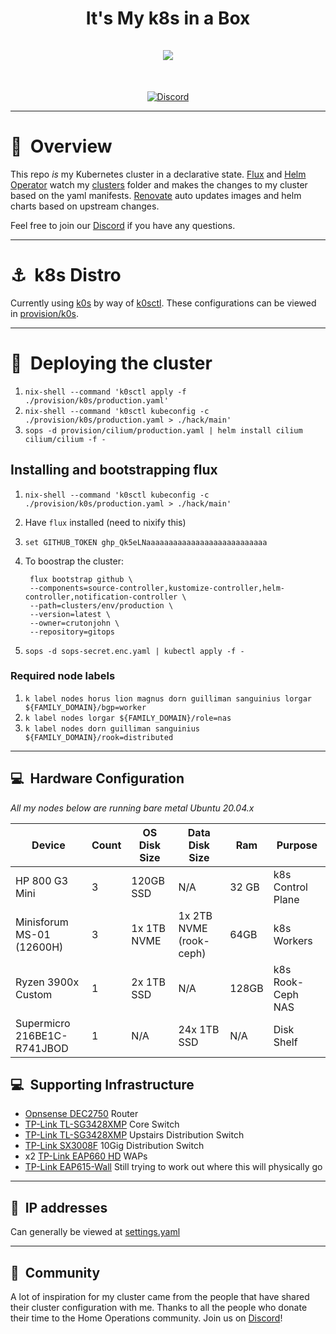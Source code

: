 <h1 align="center">
  It's My k8s in a Box
  <br />
  <br />
  <img src="https://i.imgur.com/p1RzXjQ.png">
</h1>
<br />
<div align="center">

[![Discord](https://img.shields.io/badge/discord-chat-7289DA.svg?maxAge=60&style=flat-square)](https://discord.gg/home-operations)

</div>

---

# :book:&nbsp; Overview

This repo _is_ my Kubernetes cluster in a declarative state. [Flux](https://github.com/fluxcd/flux2) and [Helm Operator](https://github.com/fluxcd/helm-operator) watch my [clusters](./clusters/) folder and makes the changes to my cluster based on the yaml manifests. [Renovate](https://github.com/renovatebot/renovate) auto updates images and helm charts based on upstream changes.

Feel free to join our [Discord](https://discord.gg/home-operations) if you have any questions.

---

# :anchor:&nbsp; k8s Distro

Currently using [k0s](https://k0sproject.io) by way of [k0sctl](https://github.com/k0sproject/k0sctl). These configurations can be viewed in [provision/k0s](./provision/k0s/).

---
# :speedboat:&nbsp; Deploying the cluster

1. `nix-shell --command 'k0sctl apply -f ./provision/k0s/production.yaml'`
2. `nix-shell --command 'k0sctl kubeconfig -c ./provision/k0s/production.yaml > ./hack/main'`
3. `sops -d provision/cilium/production.yaml | helm install cilium cilium/cilium -f -`

## Installing and bootstrapping flux

1. `nix-shell --command 'k0sctl kubeconfig -c ./provision/k0s/production.yaml > ./hack/main'`
2. Have `flux` installed (need to nixify this)
3. `set GITHUB_TOKEN ghp_Qk5eLNaaaaaaaaaaaaaaaaaaaaaaaaaaa`
4. To boostrap the cluster:

        flux bootstrap github \
        --components=source-controller,kustomize-controller,helm-controller,notification-controller \
        --path=clusters/env/production \
        --version=latest \
        --owner=crutonjohn \
        --repository=gitops

5. `sops -d sops-secret.enc.yaml | kubectl apply -f -`

### Required node labels

1. `k label nodes horus lion magnus dorn guilliman sanguinius lorgar ${FAMILY_DOMAIN}/bgp=worker`
2. `k label nodes lorgar ${FAMILY_DOMAIN}/role=nas`
3. `k label nodes dorn guilliman sanguinius ${FAMILY_DOMAIN}/rook=distributed`

---
## :computer:&nbsp; Hardware Configuration

_All my nodes below are running bare metal Ubuntu 20.04.x_

| Device                  | Count | OS Disk Size            | Data Disk Size                           | Ram  | Purpose |
|-------------------------|-------|-------------------------|------------------------------------------|------|---------|
| HP 800 G3 Mini          | 3     | 120GB SSD | N/A                                      | 32 GB | k8s Control Plane |
| Minisforum MS-01 (12600H)          | 3     | 1x 1TB NVME            | 1x 2TB NVME (rook-ceph)                   | 64GB | k8s Workers |
| Ryzen 3900x Custom     | 1     | 2x 1TB SSD  | N/A                                      | 128GB | k8s Rook-Ceph NAS |
| Supermicro 216BE1C-R741JBOD         | 1     | N/A                     | 24x 1TB SSD                              | N/A  | Disk Shelf |


## :computer:&nbsp; Supporting Infrastructure

- [Opnsense DEC2750](https://shop.opnsense.com/product/dec2750-opnsense-rack-security-appliance/) Router
- [TP-Link TL-SG3428XMP](https://www.tp-link.com/us/business-networking/omada-sdn-switch/tl-sg3428xmp/) Core Switch
- [TP-Link TL-SG3428XMP](https://www.tp-link.com/us/business-networking/omada-sdn-switch/tl-sg3428xmp/) Upstairs Distribution Switch
- [TP-Link SX3008F](https://www.tp-link.com/us/business-networking/managed-switch/tl-sx3008f/) 10Gig Distribution Switch
- x2 [TP-Link EAP660 HD](https://www.tp-link.com/us/business-networking/omada-sdn-access-point/eap660-hd/) WAPs
- [TP-Link EAP615-Wall](https://www.tp-link.com/us/business-networking/omada-wifi-wall-plate/eap615-wall/) Still trying to work out where this will physically go

---

## :memo:&nbsp; IP addresses

Can generally be viewed at [settings.yaml](./clusters/secrets/generic/settings.yaml)

---
## :handshake:&nbsp; Community

A lot of inspiration for my cluster came from the people that have shared their cluster configuration with me. Thanks to all the people who donate their time to the Home Operations community. Join us on [Discord](https://discord.gg/home-operations)!

